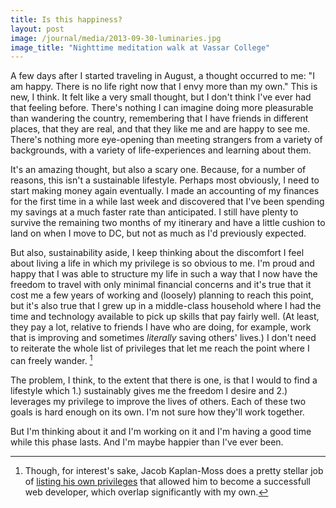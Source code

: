 ```yaml
---
title: Is this happiness?
layout: post
image: /journal/media/2013-09-30-luminaries.jpg
image_title: "Nighttime meditation walk at Vassar College"
---
```


A few days after I started traveling in August, a thought occurred to me: "I am happy. There is no life right now that I envy more than my own." This is new, I think. It felt like a very small thought, but I don't think I've ever had that feeling before. There's nothing I can imagine doing more pleasurable than wandering the country, remembering that I have friends in different places, that they are real, and that they like me and are happy to see me. There's nothing more eye-opening than meeting strangers from a variety of backgrounds, with a variety of life-experiences and learning about them.

It's an amazing thought, but also a scary one. Because, for a number of reasons, this isn't a sustainable lifestyle. Perhaps most obviously, I need to start making money again eventually. I made an accounting of my finances for the first time in a while last week and discovered that I've been spending my savings at a much faster rate than anticipated. I still have plenty to survive the remaining two months of my itinerary and have a little cushion to land on when I move to DC, but not as much as I'd previously expected.

But also, sustainability aside, I keep thinking about the discomfort I feel about living a life in which my privilege is so obvious to me. I'm proud and happy that I was able to structure my life in such a way that I now have the freedom to travel with only minimal financial concerns and it's true that it cost me a few years of working and (loosely) planning to reach this point, but it's also true that I grew up in a middle-class household where I had the time and technology available to pick up skills that pay fairly well. (At least, they pay a lot, relative to friends I have who are doing, for example, work that is improving and sometimes *literally* saving others' lives.) I don't need to reiterate the whole list of privileges that let me reach the point where I can freely wander. [^jacob]

The problem, I think, to the extent that there is one, is that I would to find a lifestyle which 1.) sustainably gives me the freedom I desire and 2.) leverages my privilege to improve the lives of others. Each of these two goals is hard enough on its own. I'm not sure how they'll work together.

But I'm thinking about it and I'm working on it and I'm having a good time while this phase lasts. And I'm maybe happier than I've ever been.

[^jacob]: Though, for interest's sake, Jacob Kaplan-Moss does a pretty stellar job of [listing his own privileges]( http://jacobian.org/writing/support-ada/) that allowed him to become a successfull web developer, which overlap significantly with my own.